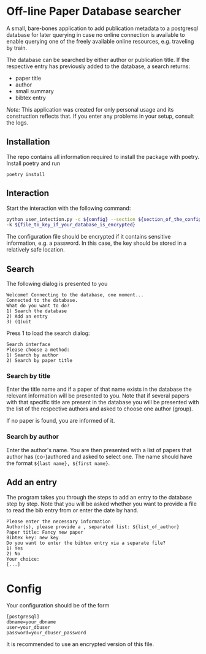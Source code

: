# Off-line Paper Database searcher 

A small, bare-bones application to add publication metadata to a postgresql database for later querying in case no online connection
is available to enable querying one of the freely available online resources, e.g. traveling by train.

The database can be searched by either author or publication title.
If the respective entry has previously added to the database, a search returns:
* paper title
* author
* small summary
* bibtex entry


*Note:* This application was created for only personal usage and its construction reflects that. If you enter
any problems in your setup, consult the logs.

## Installation

The repo contains all information required to install the package with poetry. 
Install poetry and run
```commandline
poetry install
```

## Interaction

Start the interaction with the following command:

```bash
python user_intection.py -c ${config} --section ${section_of_the_config_to_access} \
-k ${file_to_key_if_your_database_is_encrypted} 
```

The configuration file should be encrypted if it contains sensitive information, e.g. a password. 
In this case, the key should be stored in a relatively safe location.

## Search

The following dialog is presented to you 
```
Welcome! Connecting to the database, one moment...
Connected to the database.
What do you want to do?
1) Search the database
2) Add an entry
3) (Q)uit
```
Press 1 to load the search dialog:
```
Search interface
Please choose a method:
1) Search by author
2) Search by paper title
```
### Search by title

Enter the title name and if a paper of that name exists in the database the relevant information will be presented to you.
Note that if several papers with that specific title are present in the database you will be presented with the list of
the respective authors and asked to choose one author (group).

If no paper is found, you are informed of it.

### Search by author

Enter the author's name. You are then presented with a list of papers that author has (co-)authored and asked
to select one.
The name should have the format ```${last name}, ${first name}```.

## Add an entry

The program takes you through the steps to add an entry to the database step by step. Note that you will be asked
whether you want to provide a file to read the bib entry from or enter the date by hand.

```
Please enter the necessary information
Author(s), please provide a , separated list: ${list_of_author}
Paper title: Fancy new paper
Bibtex key: new key
Do you want to enter the bibtex entry via a separate file?
1) Yes
2) No
Your choice: 
[...]
```

# Config 

Your configuration should be of the form
```
[postgresql]
dbname=your_dbname
user=your_dbuser
password=your_dbuser_password
```
It is recommended to use an encrypted version of this file.

